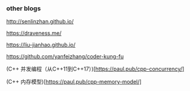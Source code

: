 ### other blogs 

http://senlinzhan.github.io/

https://draveness.me/

https://liu-jianhao.github.io/

https://github.com/yanfeizhang/coder-kung-fu

(C++ 并发编程（从C++11到C++17）)[https://paul.pub/cpp-concurrency/]

(C++ 内存模型)[https://paul.pub/cpp-memory-model/]

